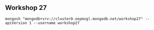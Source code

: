 ## Workshop 27

```
mongosh "mongodb+srv://cluster0.oepmxgl.mongodb.net/workshop27" --apiVersion 1 --username workshop27
```